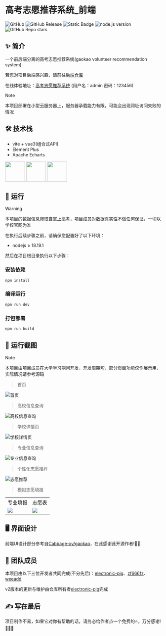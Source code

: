 # 高考志愿推荐系统_前端
![GitHub](https://img.shields.io/github/license/electronic-pig/gkvr_system_frontend)
![GitHub Release](https://img.shields.io/github/v/release/electronic-pig/gkvr_system_frontend)
![Static Badge](https://img.shields.io/badge/collaborator-3-lightblue)
![node.js version](https://img.shields.io/badge/nodejs-18+-orange.svg)
![GitHub Repo stars](https://img.shields.io/github/stars/electronic-pig/gkvr_system_frontend)

## ✨ 简介
一个前后端分离的高考志愿推荐系统(gaokao volunteer recommendation system)

若您对项目后端感兴趣，请前往[后端仓库](https://github.com/electronic-pig/gkvr_system_backend)

在线体验地址：[高考志愿推荐系统](http://electronic-pig.eastasia.cloudapp.azure.com/) (用户名：admin 密码：123456)
> [!NOTE]
> 本项目部署在小型云服务器上，服务器承载能力有限，可能会出现网址访问失败的情况

## 🛠 技术栈

- vite + vue3(组合式API)
- Element Plus
- Apache Echarts

<a title="vue" href="https://cn.vuejs.org/" target="_blank">
    <img height="64px" src="https://github.com/electronic-pig/Yelp-Analysis-and-Reco_frontend/assets/103497254/5d6e1a71-1ac2-4043-866b-17ae33afadfd"/>
</a>
<a title="element-plus" href="https://element-plus.org/zh-CN/" target="_blank">
    <img height="64px" src="https://github.com/electronic-pig/Yelp-Analysis-and-Reco_frontend/assets/103497254/795c9710-e667-49b8-8514-2cc6663b3f8c"/>
</a>
<a title="echarts" href="https://echarts.apache.org/zh/index.html" target="_blank">
    <img height="64px" src="https://github.com/electronic-pig/Yelp-Analysis-and-Reco_frontend/assets/103497254/0106ecb9-df25-4f3c-a27e-d763a75b14af"/>
</a>

## 🚀 运行
> [!Warning]
> 本项目的数据信息爬取自[掌上高考](https://www.gaokao.cn/)，项目成员对数据真实性不做任何保证，一切以学校官网为准

在执行后续步骤之前，请确保您配置好了以下环境：

- nodejs ≥ 18.19.1

然后在项目根目录执行以下步骤：

### 安装依赖
```sh
npm install
```

### 编译运行
```sh
npm run dev
```

### 打包部署
```sh
npm run build
```

## 📸 运行截图
> [!NOTE]
> 本项目由项目成员在大学学习期间开发，开发周期短，部分页面功能仅作展示用，实际情况请参考源码

> 首页

![首页](https://github.com/electronic-pig/gkvr_system_frontend/assets/103497254/3a7b33cb-a1ab-4d7d-a293-67aabc5ea464)

> 高校信息查询

![高校信息查询](https://github.com/electronic-pig/gkvr_system_frontend/assets/103497254/305e3aa7-c1cd-4167-a5a1-69feb85b4b5a)

> 学校详情页

![学校详情页](https://github.com/electronic-pig/gkvr_system_frontend/assets/103497254/40c01754-dbe5-4279-ad13-e543b700c923)

> 专业信息查询

![专业信息查询](https://github.com/electronic-pig/gkvr_system_frontend/assets/103497254/182e125d-efe1-4e09-a141-59ad321ddc57)

> 个性化志愿推荐

![志愿推荐](https://github.com/electronic-pig/gkvr_system_frontend/assets/103497254/f8f120b5-4a7b-4d65-b331-3748d60df36f)

> 模拟志愿填报

<table>
    <tr>
        <td align="center">专业填报</td>
        <td align="center">志愿表</td>
    </tr>
    <tr>
        <td><img src="https://github.com/electronic-pig/gkvr_system_frontend/assets/103497254/85d1a419-fa90-4191-8c3f-560be82c4516"></td>
        <td><img src="https://github.com/electronic-pig/gkvr_system_frontend/assets/103497254/a5cc21cb-281d-44ac-9d4d-f13e79677923"></td>
    </tr>
</table>

## 🖥️ 界面设计
前端UI设计部分参考自[Cabbage-xy/gaokao](https://github.com/Cabbage-xy/gaokao)，在此感谢此开源作者!🙏🙏

## 🤝 团队成员
本项目由以下三位开发者共同完成(不分先后)：[electronic-pig](https://github.com/electronic-pig)、[zf666fz](https://github.com/zf666fz)、[weeadd](https://github.com/weeadd)

v2版本的更新与维护由仓库所有者[electronic-pig](https://github.com/electronic-pig)完成

## ✍ 写在最后
项目制作不易，如果它对你有帮助的话，请务必给作者点一个免费的⭐，万分感谢!🙏🙏🙏
